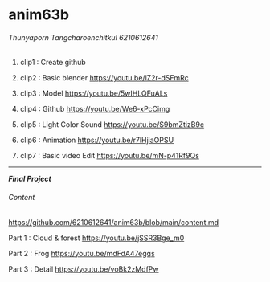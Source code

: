 # anim63b

###### Thunyaporn Tangcharoenchitkul 6210612641

1. clip1 : Create github

2. clip2 : Basic blender
<https://youtu.be/lZ2r-dSFmRc>

3. clip3 : Model
<https://youtu.be/5wIHLQFuALs>

4. clip4 : Github
<https://youtu.be/We6-xPcCimg>

5. clip5 : Light Color Sound
<https://youtu.be/S9bmZtizB9c>

6. clip6 : Animation
<https://youtu.be/r7lHjiaOPSU>

7. clip7 : Basic video Edit
<https://youtu.be/mN-p41Rf9Qs>

-------------------------------------------------

***Final Project***

###### Content
<https://github.com/6210612641/anim63b/blob/main/content.md>

Part 1 : Cloud & forest 
<https://youtu.be/jSSR3Bge_m0>

Part 2 : Frog 
<https://youtu.be/mdFdA47egqs>

Part 3 : Detail
<https://youtu.be/voBk2zMdfPw>